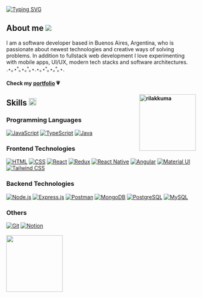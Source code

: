 <a href="#"><img src="https://readme-typing-svg.demolab.com?font=Fira+Code&size=40&pause=1000&color=F77CC3&width=435&lines=c%3A%5Cuser%5Clulux+%E2%99%A1" alt="Typing SVG" /></a>

<h2>About me <img src="https://i.imgur.com/tZtNRqz.gif)"/></h2>
I am a software developer based in Buenos Aires, Argentina, who is passionate about newest technologies and creative ways of solving problems.
In addition to fullstack web development I love experimenting with mobile apps, UI/UX, modern tech stacks and software architectures.
.⋆｡⋆˚｡⋆｡˚｡⋆.⋆｡⋆˚｡⋆｡˚｡⋆.
<h4>Check my <a href="https://luanavallejos.vercel.app" target="_blank">portfolio</a> 💗<h4/>

<img width="150" src="https://i.imgur.com/7wp8a9L.png" align="right" alt="rilakkuma"/>


<h2>Skills <img width="20" src="https://i.imgur.com/3NyNIsD.gif"/></h2>
<h3>Programming Languages</h3>
<a href="#"><img alt="JavaScript" src="https://img.shields.io/badge/JavaScript-F7DF1E.svg?logo=javascript&logoColor=black"></a>
<a href="#"><img alt="TypeScript" src="https://img.shields.io/badge/TypeScript-007ACC.svg?logo=typescript&logoColor=white"></a>
<a href="#"><img alt="Java" src="https://custom-icon-badges.demolab.com/badge/Java-007396.svg?logo=java&logoColor=white"></a>
<h3>Frontend Technologies</h3>
<a href="#"><img alt="HTML" src="https://img.shields.io/badge/HTML-E34F26.svg?logo=html5&logoColor=white"></a>
<a href="#"><img alt="CSS" src="https://img.shields.io/badge/CSS-1572B6.svg?logo=css3&logoColor=white"></a>
<a href="#"><img alt="React" src="https://img.shields.io/badge/React-20232a.svg?logo=react&logoColor=%2361DAFB"></a>
<a href="#"><img alt="Redux" src="https://img.shields.io/badge/Redux-593d88.svg?logo=redux&logoColor=white"></a>
<a href="#"><img alt="React Native" src="https://img.shields.io/badge/React_Native-20232a.svg?logo=react&logoColor=61DAFB"></a>
<a href="#"><img alt="Angular" src="https://img.shields.io/badge/Angular.js-E23237.svg?logo=angularjs&logoColor=white"></a>
<a href="#"><img alt="Material UI" src="https://img.shields.io/badge/Material ui-0081CB.svg?logo=material-ui&logoColor=white"></a>
<a href="#"><img alt="Tailwind CSS" src="https://img.shields.io/badge/tailwindcss-38B2AC.svg?logo=tailwind-css&logoColor=white"></a>
<a href="#"><img alt="" src=""></a>
<a href="#"><img alt="" src=""></a>
<h3>Backend Technologies</h3>
<a href="#"><img alt="Node.js" src="https://img.shields.io/badge/Node.js-43853D.svg?logo=node.js&logoColor=white"></a>
<a href="#"><img alt="Express.js" src="https://img.shields.io/badge/Express.js-404d59.svg?logo=express&logoColor=white"></a>
<a href="#"><img alt="Postman" src="https://img.shields.io/badge/Postman-FF6C37?logo=postman&logoColor=white"></a>
<a href="#"><img alt="MongoDB" src ="https://img.shields.io/badge/MongoDB-4ea94b.svg?logo=mongodb&logoColor=white"></a>
<a href="#"><img alt="PostgreSQL" src ="https://img.shields.io/badge/PostgreSQL-316192.svg?logo=postgresql&logoColor=white"></a>
<a href="#"><img alt="MySQL" src="https://img.shields.io/badge/MySQL-00f.svg?logo=mysql&logoColor=white"></a>
<h3>Others</h3>
<a href="#"><img alt="Git" src="https://img.shields.io/badge/Git-F05033.svg?logo=git&logoColor=white"></a>
<a href="#"><img alt="Notion" src="https://img.shields.io/badge/Notion-010101.svg?logo=notion&logoColor=white"></a>
<br/>
<br/>
<img width="150" src="https://i.imgur.com/0TOmzay.gif"/>


